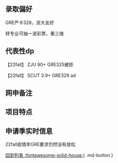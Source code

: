 ## 录取偏好
GRE严卡328，浙大友好

转专业可抽一波彩票，重三维

## 代表性dp
【22fall】 ZJU 90+ GRE325被拒

【22fall】 SCUT 3.9+ GRE329 ad

## 网申备注

## 项目特点

## 申请季实时信息
22fall疫情年GRE要求仍然没有放松

[回到列表 :fontawesome-solid-house:](选校梯度.md){ .md-button }
